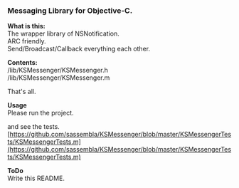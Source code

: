### Messaging Library for Objective-C.

**What is this:**  
The wrapper library of NSNotification.  
ARC friendly.  
Send/Broadcast/Callback everything each other.


**Contents:**  
/lib/KSMessenger/KSMessenger.h  
/lib/KSMessenger/KSMessenger.m  

That's all.

**Usage**  
Please run the project.

and see the tests.  
[https://github.com/sassembla/KSMessenger/blob/master/KSMessengerTests/KSMessengerTests.m](https://github.com/sassembla/KSMessenger/blob/master/KSMessengerTests/KSMessengerTests.m)

**ToDo**  
Write this README.